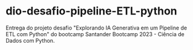# dio-desafio-pipeline-ETL-python
Entrega do projeto desafio "Explorando IA Generativa em um Pipeline de ETL com Python" do bootcamp Santander Bootcamp 2023 - Ciência de Dados com Python.

